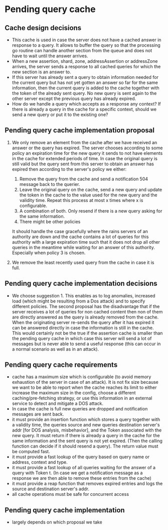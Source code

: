 # Pending query cache

## Cache design decisions
- This cache is used in case the server does not have a cached answer in response to a query. It 
  allows to buffer the query so that the processing go routine can handle another section from the 
  queue and does not have to wait until the answer arrives.
- When a new assertion, shard, zone, addressAssertion or addressZone arrives, the server sends a
  response to all cached queries for which the new section is an answer to.
- If this server has already sent a query to obtain information needed for the current query but has
  not yet gotten an answer so far for the same information, then the current query is added to the cache
  together with the token of the already sent query. No new query is sent again to the other server
  except the previous query has already expired.
- How do we handle a query which accepts as a response any context? If there is already a query in
  the cache for a specific context, should we send a new query or put it to the existing one? 
  
## Pending query cache implementation proposal
1. We only remove an element from the cache after we have received an answer or the query has
   expired. The server chooses according to some policy an expiration time for the new query it
   sends to not have elements in the cache for extended periods of time. In case the original query
   is still valid but the query sent from this server to obtain an answer has expired then according
   to the server's policy we either:
   1. Remove the query from the cache and send a notification 504 message back to the querier.
   2. Leave the original query on the cache, send a new query and update the token in the cache to
      the value used for the new query and the validity time. Repeat this process at most x times 
      where x is configurable.
   3. A combination of both. Only resend if there is a new query asking for the same information.
   4. There might be other policies

   It should handle the case gracefully where the rains servers of an authority are down and the
   cache contains a lot of queries for this authority with a large expiration time such that it does
   not drop all other queries in the meantime while waiting for an answer of this authority.
   Especially when policy 3 is chosen.

2. We remove the least recently used query from the cache in case it is full.
    

## Pending query cache implementation decisions
- We choose suggestion 1. This enables as to log anomalies, increased load (which might be resulting
  from a Dos attack) and to specify different policies. The second proposal has the disadvantage
  that if the server receives a lot of queries for non cached content then non of them are directly
  answered as the query is already removed from the cache. When the originating server re-sends the
  query after it has expired it can be answered directly in case the information is still in the
  cache. This would certainly not be the true if the assertion cache is smaller than the pending
  query cache in which case this server will send a lot of messages but is never able to send a
  useful response (this can occur in a normal scenario as well as in an attack).

## Pending query cache requirements
- cache has a maximum size which is configurable (to avoid memory exhaustion of the server in case
  of an attack). It is not fix size because we want to be able to report when the cache reaches its
  limit to either increase the maximum size in the config, choose a different caching/pre-fetching
  strategy, or use this information in an external service to detect and mitigate a DOS attack.
- In case the cache is full new queries are dropped and notification messages are sent back.
- it must provide an insertion function which stores a query together with a validity time, the
  queries source and new queries destination server's addr [for DOS analysis, misbehavior], and the
  Token associated with the new query. It must return if there is already a query in the
  cache for the same information and the sent query is not yet expired. (Then the calling function
  can decide if it should resend a query). The return value must be computed fast.
- it must provide a fast lookup of the query based on query name or address, context and type.
- it must provide a fast lookup of all queries waiting for the answer of a query with Token t. (In
  case we get a notification message as a response we are then able to remove these entries from the
  cache)
- it must provide a reap function that removes expired entries and logs the source and destination
  server's addr.
- all cache operations must be safe for concurrent access

## Pending query cache implementation
- largely depends on which proposal we take
